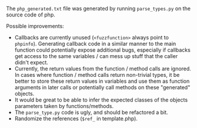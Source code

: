 The `php_generated.txt` file was generated by running `parse_types.py` on the
source code of php.

Possible improvements:
- Callbacks are currently unused (`<fuzzfunction>` always point to `phpinfo`).
	Generating callback code in a similar manner to the main function could
	potentially expose additional bugs, especially if callbacks get access to the
	same variables / can mess up stuff that the caller didn't expect.
- Currently, the return values from the function / method calls are ignored.
	In cases where function / method calls return non-trivial types, it be better
	to store these return values in variables and use them as function arguments
	in later calls or potentially call methods on these "generated" objects.
- It would be great to be able to infer the expected classes of the objects
	parameters taken by functions/methods.
- The `parse_type.py` code is ugly, and should be refactored a bit.
- Randomize the references (`$ref_` in template.php).

